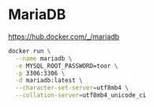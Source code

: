 # MariaDB

https://hub.docker.com/_/mariadb


```bash
docker run \
  --name mariadb \
  -e MYSQL_ROOT_PASSWORD=toor \
  -p 3306:3306 \
  -d mariadb:latest \
  --character-set-server=utf8mb4 \
  --collation-server=utf8mb4_unicode_ci
```
